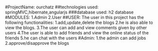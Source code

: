 #ProjectName:
ourchatz
##technologies used:
springMVC,hibernate,angularjs
###database used:
h2 database
#MODULES:
1.Admin
2.User
##USER:
The user in this project has the following functionalities:
1.add,update,delete the blogs
2.he is also able to view the blogs.
3.The user can add and view comments given by other users
4.The user is able to add friends and view the online status of the friends
5.he can chat with the users
#Admin:
1.the admin can add jobs
2.approve/disapprove the blogs
